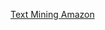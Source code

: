 [Text Mining Amazon]([https://github.com/kmlazim98/Text-Mining-Musk.git](https://github.com/kmlazim98/Text-Mining-Amazon.git))
